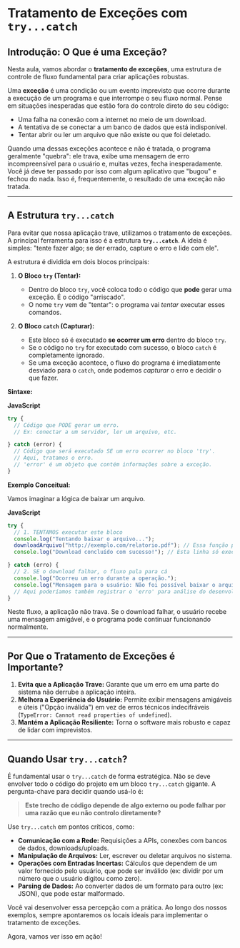 # Tratamento de Exceções com `try...catch`

## Introdução: O Que é uma Exceção?

Nesta aula, vamos abordar o **tratamento de exceções**, uma estrutura de controle de fluxo fundamental para criar aplicações robustas.

Uma **exceção** é uma condição ou um evento imprevisto que ocorre durante a execução de um programa e que interrompe o seu fluxo normal. Pense em situações inesperadas que estão fora do controle direto do seu código:

* Uma falha na conexão com a internet no meio de um download.
* A tentativa de se conectar a um banco de dados que está indisponível.
* Tentar abrir ou ler um arquivo que não existe ou que foi deletado.

Quando uma dessas exceções acontece e não é tratada, o programa geralmente "quebra": ele trava, exibe uma mensagem de erro incompreensível para o usuário e, muitas vezes, fecha inesperadamente. Você já deve ter passado por isso com algum aplicativo que "bugou" e fechou do nada. Isso é, frequentemente, o resultado de uma exceção não tratada.

---

## A Estrutura `try...catch`

Para evitar que nossa aplicação trave, utilizamos o tratamento de exceções. A principal ferramenta para isso é a estrutura **`try...catch`**. A ideia é simples: "tente fazer algo; se der errado, capture o erro e lide com ele".

A estrutura é dividida em dois blocos principais:

1. **O Bloco `try` (Tentar):**

   * Dentro do bloco `try`, você coloca todo o código que **pode** gerar uma exceção. É o código "arriscado".
   * O nome `try` vem de "tentar": o programa vai *tentar* executar esses comandos.
2. **O Bloco `catch` (Capturar):**

   * Este bloco só é executado **se ocorrer um erro** dentro do bloco `try`.
   * Se o código no `try` for executado com sucesso, o bloco `catch` é completamente ignorado.
   * Se uma exceção acontece, o fluxo do programa é imediatamente desviado para o `catch`, onde podemos *capturar* o erro e decidir o que fazer.

**Sintaxe:**

**JavaScript**

```javascript
try {
  // Código que PODE gerar um erro.
  // Ex: conectar a um servidor, ler um arquivo, etc.

} catch (error) {
  // Código que será executado SE um erro ocorrer no bloco 'try'.
  // Aqui, tratamos o erro.
  // 'error' é um objeto que contém informações sobre a exceção.
}
```

**Exemplo Conceitual:**

Vamos imaginar a lógica de baixar um arquivo.

**JavaScript**

```javascript
try {
  // 1. TENTAMOS executar este bloco
  console.log("Tentando baixar o arquivo...");
  downloadArquivo("http://exemplo.com/relatorio.pdf"); // Essa função pode falhar!
  console.log("Download concluído com sucesso!"); // Esta linha só executa se não houver erro

} catch (erro) {
  // 2. SE o download falhar, o fluxo pula para cá
  console.log("Ocorreu um erro durante a operação.");
  console.log("Mensagem para o usuário: Não foi possível baixar o arquivo. Verifique sua conexão e tente novamente.");
  // Aqui poderíamos também registrar o 'erro' para análise do desenvolvedor
}
```

Neste fluxo, a aplicação não trava. Se o download falhar, o usuário recebe uma mensagem amigável, e o programa pode continuar funcionando normalmente.

---

## Por Que o Tratamento de Exceções é Importante?

1. **Evita que a Aplicação Trave:** Garante que um erro em uma parte do sistema não derrube a aplicação inteira.
2. **Melhora a Experiência do Usuário:** Permite exibir mensagens amigáveis e úteis ("Opção inválida") em vez de erros técnicos indecifráveis (`TypeError: Cannot read properties of undefined`).
3. **Mantém a Aplicação Resiliente:** Torna o software mais robusto e capaz de lidar com imprevistos.

---

## Quando Usar `try...catch`?

É fundamental usar o `try...catch` de forma estratégica. Não se deve envolver todo o código do projeto em um bloco `try...catch` gigante. A pergunta-chave para decidir quando usá-lo é:

> **Este trecho de código depende de algo externo ou pode falhar por uma razão que eu não controlo diretamente?**

Use `try...catch` em pontos críticos, como:

* **Comunicação com a Rede:** Requisições a APIs, conexões com bancos de dados, downloads/uploads.
* **Manipulação de Arquivos:** Ler, escrever ou deletar arquivos no sistema.
* **Operações com Entradas Incertas:** Cálculos que dependem de um valor fornecido pelo usuário, que pode ser inválido (ex: dividir por um número que o usuário digitou como zero).
* **Parsing de Dados:** Ao converter dados de um formato para outro (ex: JSON), que pode estar malformado.

Você vai desenvolver essa percepção com a prática. Ao longo dos nossos exemplos, sempre apontaremos os locais ideais para implementar o tratamento de exceções.

Agora, vamos ver isso em ação!
